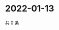 # 2022-01-13

共 0 条

<!-- BEGIN WEIBO -->
<!-- 最后更新时间 Thu Jan 13 2022 22:01:04 GMT+0800 (China Standard Time) -->

<!-- END WEIBO -->

